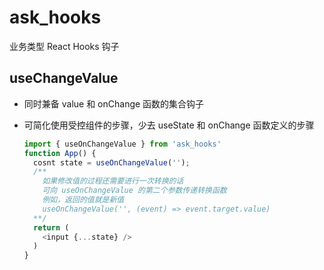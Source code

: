 # ask_hooks
业务类型 React Hooks 钩子
## useChangeValue
- 同时兼备 value 和 onChange 函数的集合钩子
- 可简化使用受控组件的步骤，少去 useState 和 onChange 函数定义的步骤

  ```ts
  import { useOnChangeValue } from 'ask_hooks'
  function App() {
    cosnt state = useOnChangeValue('');
    /**
      如果修改值的过程还需要进行一次转换的话
      可向 useOnChangeValue 的第二个参数传递转换函数
      例如，返回的值就是新值
      useOnChangeValue('', (event) => event.target.value)
    **/
    return (
      <input {...state} />
    )
  }
  ```

